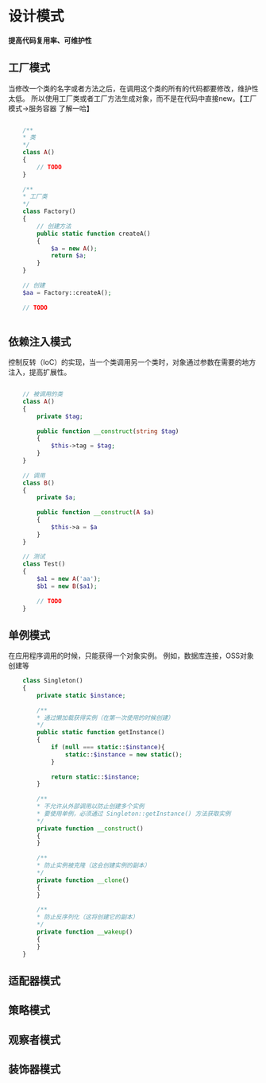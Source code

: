 # 设计模式
#### 提高代码复用率、可维护性

## 工厂模式
当修改一个类的名字或者方法之后，在调用这个类的所有的代码都要修改，维护性太低。
所以使用工厂类或者工厂方法生成对象，而不是在代码中直接new。【工厂模式->服务容器 了解一哈】

```php

    /**
    * 类
    */
    class A()
    {
        // TODO
    }
    
    /**
    * 工厂类
    */
    class Factory()
    {
        // 创建方法
        public static function createA()
        {
            $a = new A();
            return $a;
        }
    }
    
    // 创建
    $aa = Factory::createA();
    
    // TODO
   
```
## 依赖注入模式
控制反转（IoC）的实现，当一个类调用另一个类时，对象通过参数在需要的地方注入，提高扩展性。

```php

    // 被调用的类
    class A()
    {
        private $tag;
        
        public function __construct(string $tag)
        {
            $this->tag = $tag;
        }
    }
    
    // 调用
    class B()
    {
        private $a;
        
        public function __construct(A $a)
        {
            $this->a = $a
        }
    }
    
    // 测试
    class Test()
    {
        $a1 = new A('aa');
        $b1 = new B($a1);
        
        // TODO
    }

```

## 单例模式
在应用程序调用的时候，只能获得一个对象实例。
例如，数据库连接，OSS对象创建等
```php
    class Singleton()
    {
        private static $instance;
        
        /**
        * 通过懒加载获得实例（在第一次使用的时候创建）
        */
        public static function getInstance()
        {
            if (null === static::$instance){
                static::$instance = new static();
            }
            
            return static::$instance;
        }
        
        /**
        * 不允许从外部调用以防止创建多个实例
        * 要使用单例，必须通过 Singleton::getInstance() 方法获取实例
        */
        private function __construct()
        {
        }
        
        /**
        * 防止实例被克隆（这会创建实例的副本）
        */
        private function __clone()
        {
        }
        
        /**
        * 防止反序列化（这将创建它的副本）
        */
        private function __wakeup()
        {
        }
    }
```


## 适配器模式
## 策略模式
## 观察者模式
## 装饰器模式

